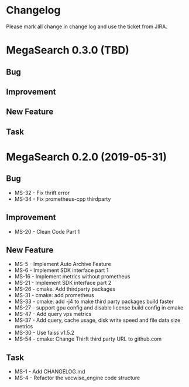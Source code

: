 # Changelog

Please mark all change in change log and use the ticket from JIRA.

# MegaSearch 0.3.0 (TBD)

## Bug

## Improvement

## New Feature

## Task

# MegaSearch 0.2.0 (2019-05-31)

## Bug

- MS-32 - Fix thrift error
- MS-34 - Fix prometheus-cpp thirdparty

## Improvement

- MS-20 - Clean Code Part 1

## New Feature

- MS-5 - Implement Auto Archive Feature
- MS-6 - Implement SDK interface part 1
- MS-16 - Implement metrics without prometheus
- MS-21 - Implement SDK interface part 2
- MS-26 - cmake. Add thirdparty packages
- MS-31 - cmake: add prometheus
- MS-33 - cmake: add -j4 to make third party packages build faster
- MS-27 - support gpu config and disable license build config in cmake
- MS-47 - Add query vps metrics
- MS-37 - Add query, cache usage, disk write speed and file data size metrics
- MS-30 - Use faiss v1.5.2
- MS-54 - cmake: Change Thirft third party URL to github.com

## Task

- MS-1 - Add CHANGELOG.md
- MS-4 - Refactor the vecwise_engine code structure

